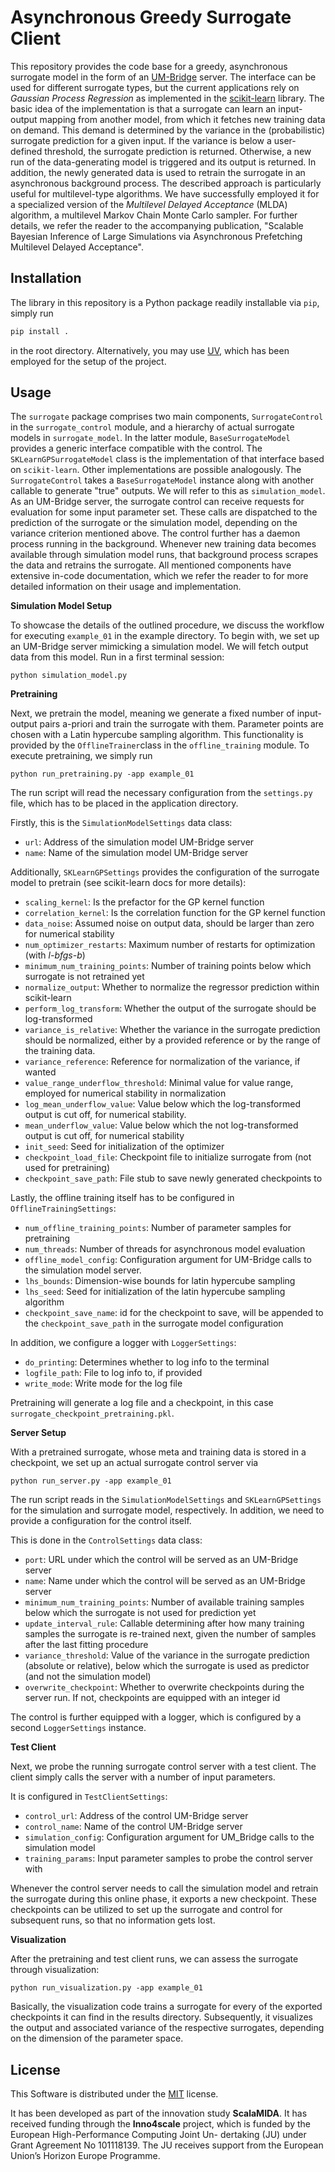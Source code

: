 # Asynchronous Greedy Surrogate Client

This repository provides the code base for a greedy, asynchronous surrogate model in the form of an [UM-Bridge](https://um-bridge-benchmarks.readthedocs.io/en/docs/) server. The interface can be used for different surrogate types, but the current applications rely on *Gaussian Process Regression* as implemented in the [scikit-learn](https://scikit-learn.org/stable/modules/generated/sklearn.gaussian_process.GaussianProcessRegressor.html) library. The basic idea of the implementation is that a surrogate can learn an input-output mapping from another model, from which it fetches new training data on demand. This demand is determined by the variance in the (probabilistic) surrogate prediction for a given input. If the variance is below a user-defined threshold, the surrogate prediction is returned. Otherwise, a new run of the data-generating model is triggered and its output is returned. In addition, the newly generated data is used to retrain the surrogate in an asynchronous background process.
The described approach is particularly useful for multilevel-type algorithms. We have successfully employed it for a specialized version of the *Multilevel Delayed Acceptance* (MLDA) algorithm, a multilevel Markov Chain Monte Carlo sampler. For further details, we refer the reader to the accompanying publication, "Scalable Bayesian Inference of Large Simulations via Asynchronous Prefetching Multilevel Delayed Acceptance".

## Installation

The library in this repository is a Python package readily installable via `pip`, simply run
```python
pip install .
```
in the root directory. Alternatively, you may use [UV](https://docs.astral.sh/uv/), which has been employed for the setup of the project.

## Usage

The `surrogate` package comprises two main components, `SurrogateControl` in the `surrogate_control` module, and a hierarchy of actual surrogate models in `surrogate_model`. In the latter module, `BaseSurrogateModel` provides a generic interface compatible with the control. The `SKLearnGPSurrogateModel` class is the implementation of that interface based on `scikit-learn`. Other implementations are possible analogously. The `SurrogateControl` takes a `BaseSurrogateModel` instance along with another callable to generate "true" outputs. We will refer to this as `simulation_model`. As an UM-Bridge server, the surrogate control can receive requests for evaluation for some input parameter set. These calls are dispatched to the prediction of the surrogate or the simulation model, depending on the variance criterion mentioned above. The control further has a daemon process running in the background. Whenever new training data becomes available through simulation model runs, that background process scrapes the data and retrains the surrogate. All mentioned components have extensive in-code documentation, which we refer the reader to for more detailed information on their usage and implementation.

**Simulation Model Setup**

To showcase the details of the outlined procedure, we discuss the workflow for executing `example_01` in the example directory. To begin with, we set up an UM-Bridge server mimicking a simulation model. We will fetch output data from this model. Run in a first terminal session:
```
python simulation_model.py
```

**Pretraining**

Next, we pretrain the model, meaning we generate a fixed number of input-output pairs a-priori and train the surrogate with them. Parameter points are chosen with a Latin hypercube sampling algorithm. This functionality is provided by the `OfflineTrainer`class in the `offline_training` module. To execute pretraining, we simply run
```
python run_pretraining.py -app example_01
```
The run script will read the necessary configuration from the `settings.py` file, which has to be placed in the application directory.

Firstly, this is the `SimulationModelSettings` data class:
- `url`: Address of the simulation model UM-Bridge server
- `name`: Name of the simulation model UM-Bridge server

Additionally, `SKLearnGPSettings` provides the configuration of the surrogate model to pretrain (see scikit-learn docs for more details):
- `scaling_kernel`: Is the prefactor for the GP kernel function
- `correlation_kernel`: Is the correlation function for the GP kernel function
- `data_noise`: Assumed noise on output data, should be larger than zero for numerical stability
- `num_optimizer_restarts`: Maximum number of restarts for optimization (with *l-bfgs-b*)
- `minimum_num_training_points`: Number of training points below which surrogate is not retrained yet
- `normalize_output`: Whether to normalize the regressor prediction within scikit-learn
- `perform_log_transform`: Whether the output of the surrogate should be log-transformed
- `variance_is_relative`: Whether the variance in the surrogate prediction should be normalized, either by a provided reference or by the range of the training data.
- `variance_reference`: Reference for normalization of the variance, if wanted
- `value_range_underflow_threshold`: Minimal value for value range, employed for numerical stability in normalization
- `log_mean_underflow_value`: Value below which the log-transformed output is cut off, for numerical stability.
- `mean_underflow_value`: Value below which the not log-transformed output is cut off, for numerical stability
- `init_seed`: Seed for initialization of the optimizer
- `checkpoint_load_file`: Checkpoint file to initialize surrogate from (not used for pretraining)
- `checkpoint_save_path`: File stub to save newly generated checkpoints to

Lastly, the offline training itself has to be configured in `OfflineTrainingSettings`:
- `num_offline_training_points`: Number of parameter samples for pretraining
- `num_threads`: Number of threads for asynchronous model evaluation
- `offline_model_config`: Configuration argument for UM-Bridge calls to the simulation model server.
- `lhs_bounds`: Dimension-wise bounds for latin hypercube sampling
- `lhs_seed`: Seed for initialization of the latin hypercube sampling algorithm
- `checkpoint_save_name`: id for the checkpoint to save, will be appended to the `checkpoint_save_path` in the surrogate model configuration

In addition, we configure a logger with `LoggerSettings`:
- `do_printing`: Determines whether to log info to the terminal
- `logfile_path`: File to log info to, if provided
- `write_mode`: Write mode for the log file
  
Pretraining will generate a log file and a checkpoint, in this case `surrogate_checkpoint_pretraining.pkl`.

**Server Setup**

With a pretrained surrogate, whose meta and training data is stored in a checkpoint, we set up an actual surrogate control server via
```
python run_server.py -app example_01
```
The run script reads in the `SimulationModelSettings` and `SKLearnGPSettings` for the simulation and surrogate model, respectively. In addition, we need to provide a configuration for the control itself.

This is done in the `ControlSettings` data class:
- `port`: URL under which the control will be served as an UM-Bridge server
- `name`: Name under which the control will be served as an UM-Bridge server
- `minimum_num_training_points`: Number of available training samples below which the surrogate is not used for prediction yet
- `update_interval_rule`: Callable determining after how many training samples the surrogate is re-trained next, given the number of samples after the last fitting procedure
- `variance_threshold`: Value of the variance in the surrogate prediction (absolute or relative), below which the surrogate is used as predictor (and not the simulation model)
- `overwrite_checkpoint`: Whether to overwrite checkpoints during the server run. If not, checkpoints are equipped with an integer id

The control is further equipped with a logger, which is configured by a second `LoggerSettings` instance.

**Test Client**

Next, we probe the running surrogate control server with a test client. The client simply calls the server with a number of input parameters.

It is configured in `TestClientSettings`:
- `control_url`: Address of the control UM-Bridge server
- `control_name`: Name of the control UM-Bridge server
- `simulation_config`: Configuration argument for UM_Bridge calls to the simulation model
- `training_params`: Input parameter samples to probe the control server with

Whenever the control server needs to call the simulation model and retrain the surrogate during this online phase, it exports a new checkpoint. These checkpoints can be utilized to set up the surrogate and control for subsequent runs, so that no information gets lost.

**Visualization**

After the pretraining and test client runs, we can assess the surrogate through visualization:
```
python run_visualization.py -app example_01
```

Basically, the visualization code trains a surrogate for every of the exported checkpoints it can find in the results directory. Subsequently, it visualizes the output and associated variance of the respective surrogates, depending on the dimension of the parameter space.

## License

This Software is distributed under the [MIT](https://choosealicense.com/licenses/mit/) license.

It has been developed as part of the innovation study **ScalaMIDA**. It has received funding through the **Inno4scale** project, which is funded by the European High-Performance Computing Joint Un-
dertaking (JU) under Grant Agreement No 101118139. The JU receives support from the European Union’s Horizon Europe Programme.